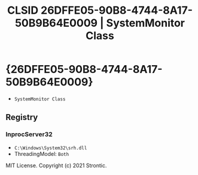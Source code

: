 ﻿---
title: "CLSID 26DFFE05-90B8-4744-8A17-50B9B64E0009 | SystemMonitor Class"
excerpt: What is COM-Object CLSID 26DFFE05-90B8-4744-8A17-50B9B64E0009?
---

# {26DFFE05-90B8-4744-8A17-50B9B64E0009}

* `SystemMonitor Class`

## Registry


### InprocServer32

* `C:\Windows\System32\srh.dll`
* ThreadingModel: `Both`

MIT License. Copyright (c) 2021 Strontic.


